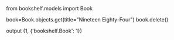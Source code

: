 from bookshelf.models import Book

book=Book.objects.get(title="Nineteen Eighty-Four") book.delete()

output
(1, {'bookshelf.Book': 1})
